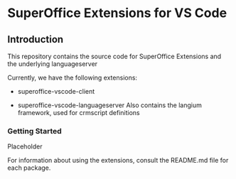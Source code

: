 # SuperOffice Extensions for VS Code

## Introduction

This repository contains the source code for SuperOffice Extensions and the underlying languageserver

Currently, we have the following extensions:

- superoffice-vscode-client

- superoffice-vscode-languageserver
    Also contains the langium framework, used for crmscript definitions

### Getting Started

Placeholder

For information about using the extensions, consult the README.md file for each package.
